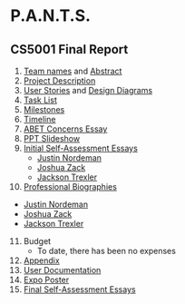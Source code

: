 # P.A.N.T.S.

## CS5001 Final  Report
1. [Team names](Project-description.md) and [Abstract](abstract.md)
2. [Project Description](Project-description.md)
3. [User Stories](User_Stories.md) and [Design Diagrams](Design_Diagrams/Design_Diagrams.md)
4. [Task List](Tasklist.md)
5. [Milestones](Milestones.md)
6. [Timeline](Timeline.md)
7. [ABET Concerns Essay](Assignment%20%237%20Essay.docx)
8. [PPT Slideshow](https://docs.google.com/presentation/d/1R2QSCEwBvEWZMPPAPQ5i0VN1hOjhfNsqYkyLQ2wZCxY/edit#slide=id.g2085d2ee081_1_30)
9. [Initial Self-Assessment Essays](individual_capstone_assesment/)
   - [Justin Nordeman](individual_capstone_assesment/SeniorDesign_Assignment3_Essay.docx)
   - [Joshua Zack](individual_capstone_assesment/Joshua%20Zack%20Individual%20capstone%20assessment.docx)
   - [Jackson Trexler](individual_capstone_assesment/JacksonTrexlerIndividualCapstoneAssessment.docx)
10. [Professional Biographies](Professional%20Biographys)
   - [Justin Nordeman](Professional%20Biographys/nordeman_professional_biography.md) 
   - [Joshua Zack](Professional%20Biographys/Professional%20Biography%20Josh%20Zack.md)
   - [Jackson Trexler](Professional%20Biographys/TrexlerProfessionalBiography.md)
11. Budget
      - To date, there has been no expenses
12. [Appendix](appendix.md)
13. [User Documentation](https://github.com/Quiltic/senior-design-NTZ/tree/main/user_docs)
14. [Expo Poster](https://docs.google.com/presentation/d/1ks0KUGZNSYpheQRF7wUp65X88whSnbDXYVudWKNsGo0/edit#slide=id.p)
15. [Final Self-Assessment Essays](final_individual_assesments/)
